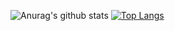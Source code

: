 ![Anurag's github stats](https://github-readme-stats.vercel.app/api?username=mizushin53&theme=dark&show_icons=true)
[![Top Langs](https://github-readme-stats.vercel.app/api/top-langs/?username=anuraghazra)](https://github.com/anuraghazra/github-readme-stats)

